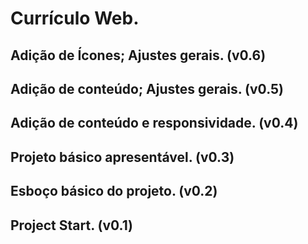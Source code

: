 # Currículo Web.

## Adição de Ícones; Ajustes gerais. (v0.6)

## Adição de conteúdo; Ajustes gerais. (v0.5)

## Adição de conteúdo e responsividade. (v0.4)

## Projeto básico apresentável. (v0.3)

## Esboço básico do projeto. (v0.2)

## Project Start. (v0.1)